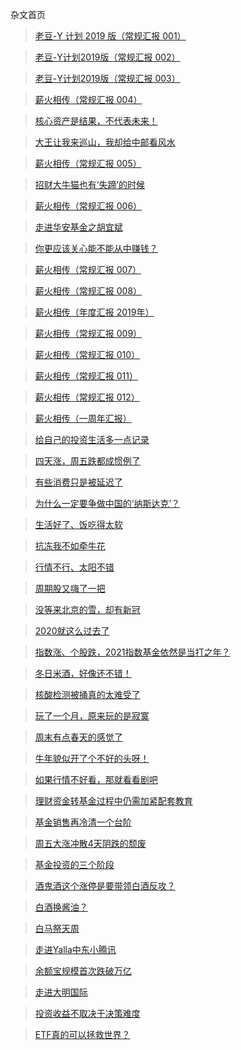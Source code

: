 杂文首页

> [老豆-Y 计划 2019 版（常规汇报 001）](/essay/ld-yplan2019-001.md)

> [老豆-Y计划2019版（常规汇报 002）](/essay/ld-yplan2019-002.md)

> [老豆-Y计划2019版（常规汇报 003）](/essay/ld-yplan2019-003.md)

> [薪火相传（常规汇报 004）](/essay/xhxc-004.md)

> [核心资产是结果，不代表未来！](/essay/visit-gtfund.md)

> [大王让我来巡山，我却给中邮看风水](/essay/visit-postfund.md)

> [薪火相传（常规汇报 005）](/essay/xhxc-005.md)

> [招财大牛猫也有‘失蹄’的时候](/essay/diss-zcdnm.md)

> [薪火相传（常规汇报 006）](/essay/xhxc-006.md)

> [走进华安基金之胡宜斌](/essay/visit-hafund-hyb.md)

> [你更应该关心能不能从中赚钱？](/essay/invest-senti-nz.md)

> [薪火相传（常规汇报 007）](/essay/xhxc-007.md)

> [薪火相传（常规汇报 008）](/essay/xhxc-008.md)

> [薪火相传（年度汇报 2019年）](/essay/xhxc-2019.md)

> [薪火相传（常规汇报 009）](/essay/xhxc-009.md)

> [薪火相传（常规汇报 010）](/essay/xhxc-010.md)

> [薪火相传（常规汇报 011）](/essay/xhxc-011.md)

> [薪火相传（常规汇报 012）](/essay/xhxc-012.md)

> [薪火相传（一周年汇报）](/essay/xhxc-1th.md)

> [给自己的投资生活多一点记录](/essay/invest-node.md)

> [四天涨，周五跌都成惯例了](/essay/week20201113.md)

> [有些消费只是被延迟了](/essay/week20201120.md)

> [为什么一定要争做中国的‘纳斯达克’？](/essay/thjj-sjs.md)

> [生活好了、饭吃得太软](/essay/week20201127.md)

> [抗冻我不如牵牛花](/essay/week20201204.md)

> [行情不行、太阳不错](/essay/week20201211.md)

> [周期股又嗨了一把](/essay/week20201218.md)

> [没等来北京的雪，却有新冠](/essay/week20201218.md)

> [2020就这么过去了](/essay/week20201231.md)

> [指数涨、个股跌，2021指数基金依然是当打之年？](/essay/week20210109.md)

> [冬日米酒，好像还不错！](/essay/week20210116.md)

> [核酸检测被捅真的太难受了](/essay/week20210123.md)

> [玩了一个月，原来玩的是寂寞](/essay/week20210130.md)

> [周末有点春天的感觉了](/essay/week20210206.md)

> [牛年貌似开了个不好的头呀！](/essay/week20210227.md)

> [如果行情不好看，那就看看剧吧](/essay/week20210306.md)

> [理财资金转基金过程中仍需加紧配套教育](/essay/week20210313.md)

> [基金销售再冷清一个台阶](/essay/week20210320.md)

> [周五大涨冲散4天阴跌的颓废](/essay/week20210327.md)

> [基金投资的三个阶段](/essay/tz-3.md)

> [酒鬼酒这个涨停是要带领白酒反攻？](/essay/week20210403.md)

> [白酒换酱油？](/essay/week20210410.md)

> [白马祭天周](/essay/week20210417.md)

> [走进Yalla中东小腾讯](/essay/visit-yalla.md)

> [余额宝规模首次跌破万亿](/essay/week20210424.md)

> [走进大明国际](/essay/visit-dmgj.md)

> [投资收益不取决于决策难度](/essay/210509.md)

> [ETF真的可以拯救世界？](/essay/etfsave.md)